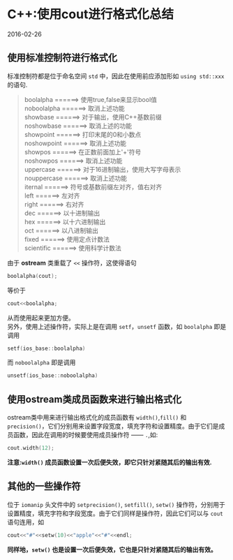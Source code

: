 # C++:使用cout进行格式化总结               
2016-02-26   <br />              
              
## 使用标准控制符进行格式化                
标准控制符都是位于命名空间 `std` 中，因此在使用前应添加形如 `using std::xxx` 的语句.                   

> boolalpha  ======> 使用true,false来显示bool值             
> noboolalpha  ======> 取消上述功能                
> showbase ======>  对于输出，使用C++基数前缀            
> noshowbase ======> 取消上述的功能               
> showpoint ======>  打印末尾的0和小数点                 
> noshowpoint ======> 取消上述功能              
> showpos ======> 在正数前面加上'+'符号            
> noshowpos ======>  取消上述功能                             
> uppercase   ======> 对于16进制输出，使用大写字母表示                  
> nouppercase ======> 取消上述功能                         
> iternal ======> 符号或基数前缀左对齐，值右对齐              
> left ======> 左对齐         
> right ======> 右对齐             
> dec ======> 以十进制输出            
> hex ======> 以十六进制输出              
> oct ======>  以八进制输出            
> fixed ======> 使用定点计数法               
> scientific ======> 使用科学计数法                

由于 **ostream** 类重载了 `<<` 操作符，这使得语句             

```cpp
boolalpha(cout);  
```
等价于     

```cpp
cout<<boolalpha;
```
从而使用起来更加方便。               
另外，使用上述操作符，实际上是在调用 `setf`，`unsetf` 函数，如 `boolalpha` 即是调用            

```cpp
setf(ios_base::boolalpha)           
```
而 `noboolalpha` 即是调用           

```cpp
unsetf(ios_base::noboolalpha)
```

## 使用ostream类成员函数来进行输出格式化               
ostream类中用来进行输出格式化的成员函数有 `width()`,`fill()` 和 `precision()`，它们分别用来设置字段宽度，填充字符和设置精度。由于它们是成员函数，因此在调用的时候要使用成员操作符 —— `.`,如:            

```cpp
cout.width(12);
```
**注意:`width()` 成员函数设置一次后便失效，即它只针对紧随其后的输出有效.**               

## 其他的一些操作符            
位于 `iomanip` 头文件中的 `setprecision()`, `setfill()`, `setw()` 操作符，分别用于设置精度，填充字符和字段宽度。由于它们同样是操作符，因此它们可以与 `cout` 语句连用，如             

```cpp
cout<<"#"<<setw(10)<<"apple"<<"#"<<endl;
```
**同样地，`setw()` 也是设置一次后便失效，它也是只针对紧随其后的输出有效。**               
